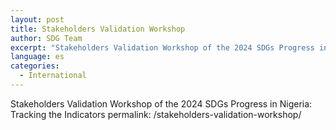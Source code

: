 ```yaml
---
layout: post
title: Stakeholders Validation Workshop
author: SDG Team
excerpt: "Stakeholders Validation Workshop of the 2024 SDGs Progress in Nigeria: Tracking the Indicators"
language: es
categories:
  - International
---
```

Stakeholders Validation Workshop of the 2024 SDGs Progress in Nigeria: Tracking the Indicators
permalink: /stakeholders-validation-workshop/
